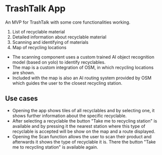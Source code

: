 # TrashTalk App

An MVP for TrashTalk with some core functionalities working.
1. List of recyclable material
2. Detailed information about recyclable material
3. Scanning and identifying of materials
4. Map of recycling locations

- The scanning component uses a custom trained AI object recognition model (based on yolo) to identify recyclables.
- The map is a custom integration of OSM, in which recycling locations are shown.
- Included with the map is also an AI routing system provided by OSM which guides the user to the closest recycling station.

## Use cases
- Opening the app shows tiles of all recyclables and by selecting one, it shows further information about the specific recyclable.
- After selecting a recyclable the button "Take me to recycling station" is available and by pressing it the nearest station where this type of recyclable is accepted will be show on the map and a route displayed.
- Opening the Scan function allows the user to scan their product and afterwards it shows the type of recyclable it is. There the button "Take me to recycling station" is available again.
